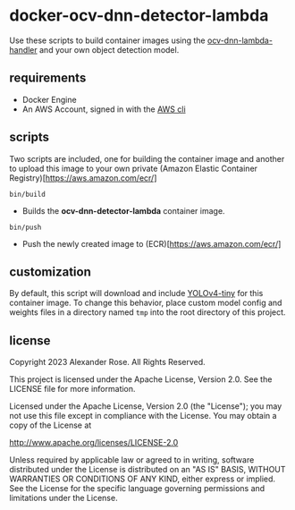# docker-ocv-dnn-detector-lambda

Use these scripts to build container images using the [ocv-dnn-lambda-handler](https://github.com/rosealexander/ocv-dnn-lambda-handler)
and your own object detection model.

## requirements

- Docker Engine
- An AWS Account, signed in with the [AWS cli](https://github.com/aws/aws-cli)

## scripts

Two scripts are included, one for building the container image and another to upload this image to your own private (Amazon Elastic Container Registry)[https://aws.amazon.com/ecr/]

```shell
bin/build
```

- Builds the **ocv-dnn-detector-lambda** container image.

```shell
bin/push
```

- Push the newly created image to (ECR)[https://aws.amazon.com/ecr/]

## customization

By default, this script will download and include [YOLOv4-tiny](https://github.com/AlexeyAB/darknet) for this container image.
To change this behavior, place custom model config and weights files in a directory named `tmp` into the root directory of this project.

## license

Copyright 2023 Alexander Rose. All Rights Reserved.

This project is licensed under the Apache License, Version 2.0. See the LICENSE file for more information.

Licensed under the Apache License, Version 2.0 (the "License"); you may not use this file except in compliance with the License. You may obtain a copy of the License at

http://www.apache.org/licenses/LICENSE-2.0

Unless required by applicable law or agreed to in writing, software distributed under the License is distributed on an "AS IS" BASIS, WITHOUT WARRANTIES OR CONDITIONS OF ANY KIND, either express or implied. See the License for the specific language governing permissions and limitations under the License.
